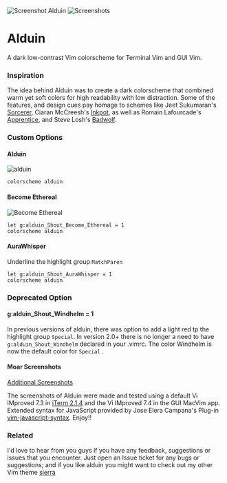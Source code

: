 ![Screenshot Alduin](https://cloud.githubusercontent.com/assets/11221489/12768994/d08b5f52-c9c8-11e5-81ec-aa05577e41a6.jpg)
![Screenshots](https://cloud.githubusercontent.com/assets/11221489/13072382/d2575eaa-d44d-11e5-9a31-89ed30ff32b3.jpg)

# Alduin #

A dark low-contrast Vim colorscheme for Terminal Vim and GUI Vim. 

### Inspiration ###

The idea behind Alduin was to create a dark colorscheme that combined warm yet soft colors for high readability with low distraction. Some of the features, and design cues pay homage to schemes like Jeet Sukumaran's [Sorcerer](http://jeetworks.org/sorcerer/), Ciaran McCreesh's [Inkpot](https://github.com/ciaranm/inkpot), as well as Romain Lafourcade's [Apprentice](https://github.com/romainl/Apprentice), and Steve Losh's [Badwolf](https://github.com/sjl/badwolf).

### Custom Options ###

#### Alduin ####
![alduin](https://cloud.githubusercontent.com/assets/11221489/13073223/56e96e52-d452-11e5-8ac2-72fe24513aae.png)

    colorscheme alduin

#### Become Ethereal ####
![Become Ethereal](https://cloud.githubusercontent.com/assets/11221489/13073227/5bb0dad8-d452-11e5-816b-f9d3e996537b.png)

    let g:alduin_Shout_Become_Ethereal = 1
    colorscheme alduin

#### AuraWhisper ####
Underline the highlight group `MatchParen`

    let g:alduin_Shout_AuraWhisper = 1
    colorscheme alduin

### Deprecated Option ###
#### g:alduin_Shout_Windhelm = 1 ####

In previous versions of alduin, there was option to add a light red tp the highlight group `Special`. In version 2.0+ there is no longer a need to have `g:alduin_Shout_Windhelm` declared in your .vimrc. The color Windhelm is now the default color for `Special` . 


#### Moar Screenshots ####
[Additional Screenshots](https://github.com/AlessandroYorba/Alduin/issues/5)

The screenshots of Alduin were made and tested using a default Vi IMproved 7.3 in [iTerm 2.1.4](https://www.iterm2.com) and the Vi IMproved 7.4 in the GUI MacVim app. Extended syntax for JavaScript provided by Jose Elera Campana's Plug-in [vim-javascript-syntax](https://github.com/jelera/vim-javascript-syntax). Enjoy!!

### Related ###
I'd love to hear from you guys if you have any feedback, suggestions or issues that you encounter. Just open an Issue ticket for any bugs or suggestions; and if you like alduin you might want to check out my other Vim theme [sierra](https://github.com/AlessandroYorba/Sierra)
